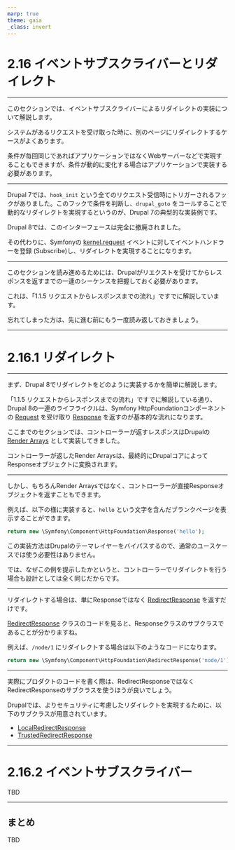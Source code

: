 ```yaml
---
marp: true
theme: gaia
_class: invert
---
```


<!-- _class: lead -->
# 2.16 イベントサブスクライバーとリダイレクト

---

このセクションでは、イベントサブスクライバーによるリダイレクトの実装について解説します。

システムがあるリクエストを受け取った時に、別のページにリダイレクトするケースがよくあります。

条件が毎回同じであればアプリケーションではなくWebサーバーなどで実現することもできますが、条件が動的に変化する場合はアプリケーションで実装する必要があります。

---

Drupal 7では、`hook_init` という全てのリクエスト受信時にトリガーされるフックがありました。このフックで条件を判断し、`drupal_goto` をコールすることで動的なリダイレクトを実現するというのが、Drupal 7の典型的な実装例です。

Drupal 8では、このインターフェースは完全に撤廃されました。

その代わりに、Symfonyの [kernel.request](https://symfony.com/doc/current/components/http_kernel.html) イベントに対してイベントハンドラーを登録 (Subscribe)し、リダイレクトを実現することになります。

---

このセクションを読み進めるためには、Drupalがリエクストを受けてからレスポンスを返すまでの一連のシーケンスを把握しておく必要があります。

これは、「1.1.5 リクエストからレスポンスまでの流れ」ですでに解説しています。

忘れてしまった方は、先に進む前にもう一度読み返しておきましょう。

---

<!-- _class: lead -->
# 2.16.1 リダイレクト

---

まず、Drupal 8でリダイレクトをどのように実装するかを簡単に解説します。

「1.1.5 リクエストからレスポンスまでの流れ」ですでに解説している通り、Drupal 8の一連のライフライクルは、Symfony HttpFoundationコンポーネントの [Request](https://symfony.com/doc/current/components/http_foundation.html#request) を受け取り [Response](https://symfony.com/doc/current/components/http_foundation.html#response) を返すのが基本的な流れになります。

ここまでのセクションでは、コントローラーが返すレスポンスはDrupalの[Render Arrays](https://www.drupal.org/docs/8/api/render-api/render-array) として実装してきました。

コントローラーが返したRender Arraysは、最終的にDrupalコアによってResponseオブジェクトに変換されます。

---

しかし、もちろんRender Arraysではなく、コントローラーが直接Responseオブジェクトを返すこともできます。

例えば、以下の様に実装すると、`hello` という文字を含んだブランクページを表示することができます。

```php
return new \Symfony\Component\HttpFoundation\Response('hello');
```

この実装方法はDrupalのテーマレイヤーをバイパスするので、通常のユースケースでは使う必要性はありません。

では、なぜこの例を提示したかというと、コントローラーでリダイレクトを行う場合も設計としては全く同じだからです。

---

リダイレクトする場合は、単にResponseではなく [RedirectResponse](https://api.drupal.org/api/drupal/vendor%21symfony%21http-foundation%21RedirectResponse.php/class/RedirectResponse/) を返すだけです。

[RedirectResponse](https://github.com/symfony/http-foundation/blob/v4.4.7/RedirectResponse.php#L19) クラスのコードを見ると、Responseクラスのサブクラスであることが分かりますね。

例えば、`/node/1` にリダイレクトする場合は以下のようなコードになります。

```php
return new \Symfony\Component\HttpFoundation\RedirectResponse('node/1');
```

---

実際にプロダクトのコードを書く際は、RedirectResponseではなくRedirectResponseのサブクラスを使うほうが良いでしょう。

Drupalでは、よりセキュリティに考慮したリダイレクトを実現するために、以下のサブクラスが用意されています。
- [LocalRedirectResponse](https://github.com/drupal/drupal/blob/8.8.0/core/lib/Drupal/Core/Routing/LocalRedirectResponse.php)
- [TrustedRedirectResponse](https://github.com/drupal/drupal/blob/8.8.0/core/lib/Drupal/Core/Routing/TrustedRedirectResponse.php)

---

<!-- _class: lead -->
# 2.16.2 イベントサブスクライバー

TBD

---

## まとめ

TBD
